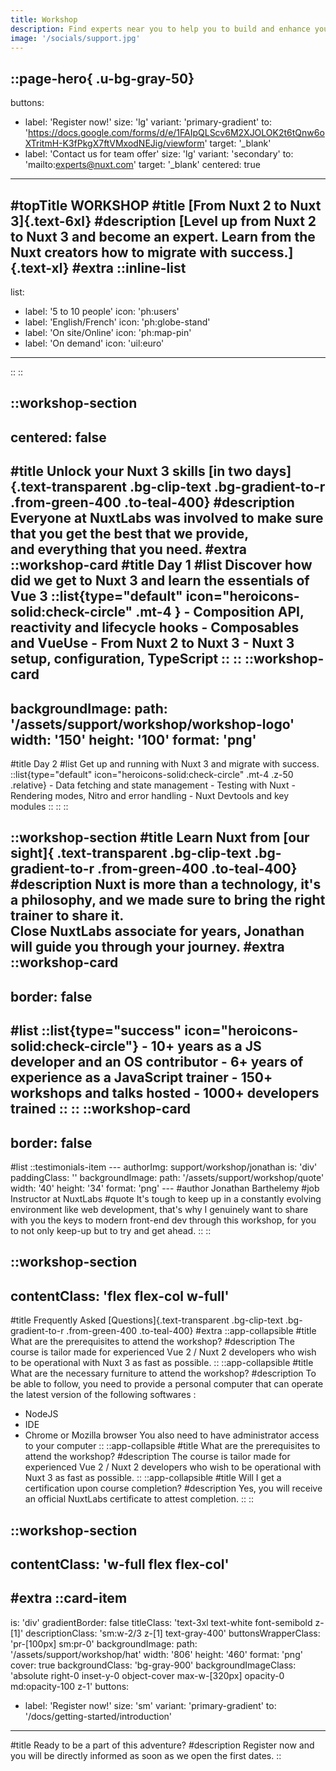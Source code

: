 ```yaml
---
title: Workshop
description: Find experts near you to help you to build and enhance your project.
image: '/socials/support.jpg'
---
```


::page-hero{ .u-bg-gray-50}
---
buttons:
  - label: 'Register now!'
    size: 'lg'
    variant: 'primary-gradient'
    to: 'https://docs.google.com/forms/d/e/1FAIpQLScv6M2XJOLOK2t6tQnw6oXTritmH-K3fPkgX7ftVMxodNEJig/viewform'
    target: '_blank'
  - label: 'Contact us for team offer'
    size: 'lg'
    variant: 'secondary'
    to: 'mailto:experts@nuxt.com'
    target: '_blank'
centered: true
---
#topTitle
WORKSHOP
#title
[From Nuxt 2 to Nuxt 3]{.text-6xl}
#description
[Level up from Nuxt 2 to Nuxt 3 and become an expert.
Learn from the Nuxt creators how to migrate with success.]{.text-xl}
#extra
::inline-list
---
list:
  - label: '5 to 10 people'
    icon: 'ph:users'
  - label: 'English/French'
    icon: 'ph:globe-stand'
  - label: 'On site/Online'
    icon: 'ph:map-pin'
  - label: 'On demand'
    icon: 'uil:euro'
---
::
::

::workshop-section
---
centered: false
---
#title
Unlock your Nuxt 3 skills [in two days]{.text-transparent .bg-clip-text .bg-gradient-to-r .from-green-400 .to-teal-400}
#description
Everyone at NuxtLabs was involved to make sure that you get the best that we provide, <br />
 and everything that you need.
#extra
  ::workshop-card
  #title
  Day 1
  #list
  Discover how did we get to Nuxt 3 and learn the essentials of Vue 3
    ::list{type="default" icon="heroicons-solid:check-circle" .mt-4 }
    - Composition API, reactivity and lifecycle hooks
    - Composables and VueUse
    - From Nuxt 2 to Nuxt 3
    - Nuxt 3 setup, configuration, TypeScript
    ::
  ::
  ::workshop-card
  ---
  backgroundImage:
    path: '/assets/support/workshop/workshop-logo'
    width: '150'
    height: '100'
    format: 'png'
  ---
  #title
  Day 2
  #list
  Get up and running with Nuxt 3 and migrate with success.
    ::list{type="default" icon="heroicons-solid:check-circle" .mt-4 .z-50 .relative}
    - Data fetching and state management
    - Testing with Nuxt
    - Rendering modes, Nitro and error handling
    - Nuxt Devtools and key modules
    ::
  ::
::

::workshop-section
#title
Learn Nuxt from [our sight]{ .text-transparent .bg-clip-text .bg-gradient-to-r .from-green-400 .to-teal-400}
#description
Nuxt is more than a technology, it's a philosophy, and we made sure to bring the right trainer to share it.
<br />
Close NuxtLabs associate for years, Jonathan will guide you through your journey.
#extra
  ::workshop-card
  ---
  border: false
  ---
  #list
    ::list{type="success" icon="heroicons-solid:check-circle"}
    - 10+ years as a JS developer and an OS contributor
    - 6+ years of experience as a JavaScript trainer
    - 150+ workshops and talks hosted
    - 1000+ developers trained
    ::
  ::
  ::workshop-card
  ---
  border: false
  ---
  #list
    ::testimonials-item
    ---
    authorImg: support/workshop/jonathan
    is: 'div'
    paddingClass: ''
    backgroundImage:
      path: '/assets/support/workshop/quote'
      width: '40'
      height: '34'
      format: 'png'
    ---
    #author
    Jonathan Barthelemy
    #job
    Instructor at NuxtLabs
    #quote
    It's tough to keep up in a constantly evolving environment like web development, that's why I genuinely want to share with you the keys to modern front-end dev through this workshop, for you to not only keep-up but to try and get ahead.
    ::
::

::workshop-section
---
contentClass: 'flex flex-col w-full'
---
#title
Frequently Asked [Questions]{.text-transparent .bg-clip-text .bg-gradient-to-r .from-green-400 .to-teal-400}
#extra
  ::app-collapsible
  #title
  What are the prerequisites to attend the workshop?
  #description
  The course is tailor made for experienced Vue 2 / Nuxt 2 developers who wish to be operational with Nuxt 3 as fast as possible.
  ::
  ::app-collapsible
  #title
  What are the necessary furniture to attend the workshop?
  #description
  To be able to follow, you need to provide a personal computer that can operate the latest version of the following softwares :
  - NodeJS
  - IDE
  - Chrome or Mozilla browser
  You also need to have administrator access to your computer
  ::
  ::app-collapsible
  #title
  What are the prerequisites to attend the workshop?
  #description
  The course is tailor made for experienced Vue 2 / Nuxt 2 developers who wish to be operational with Nuxt 3 as fast as possible.
  ::
  ::app-collapsible
  #title
  Will I get a certification upon course completion?
  #description
  Yes, you will receive an official NuxtLabs certificate to attest completion.
  ::
::

::workshop-section
---
contentClass: 'w-full flex flex-col'
---
#extra
::card-item
---
is: 'div'
gradientBorder: false
titleClass: 'text-3xl text-white font-semibold z-[1]'
descriptionClass: 'sm:w-2/3 z-[1] text-gray-400'
buttonsWrapperClass: 'pr-[100px] sm:pr-0'
backgroundImage:
  path: '/assets/support/workshop/hat'
  width: '806'
  height: '460'
  format: 'png'
  cover: true
backgroundClass: 'bg-gray-900'
backgroundImageClass: 'absolute right-0 inset-y-0 object-cover max-w-[320px] opacity-0 md:opacity-100 z-1'
buttons:
  - label: 'Register now!'
    size: 'sm'
    variant: 'primary-gradient'
    to: '/docs/getting-started/introduction'
---
#title
Ready to be a part of this adventure?
#description
Register now and you will be directly informed as soon as we open the first dates.
::
